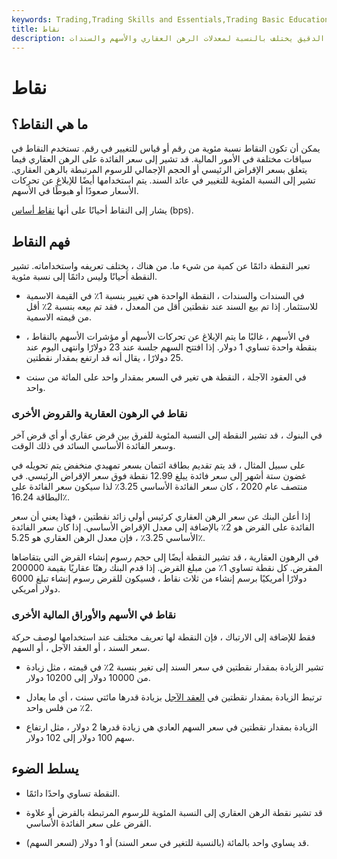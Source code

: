 ```yaml
---
keywords: Trading,Trading Skills and Essentials,Trading Basic Education,Trading Skills
title: نقاط
description: النقطة هي قياس التغير في القيمة أو درجة الاختلاف في القيمة. معناه الدقيق يختلف بالنسبة لمعدلات الرهن العقاري والأسهم والسندات.
---
```


# نقاط
## ما هي النقاط؟

يمكن أن تكون النقاط نسبة مئوية من رقم أو قياس للتغيير في رقم. تستخدم النقاط في سياقات مختلفة في الأمور المالية. قد تشير إلى سعر الفائدة على الرهن العقاري فيما يتعلق بسعر الإقراض الرئيسي أو الحجم الإجمالي للرسوم المرتبطة بالرهن العقاري. تشير إلى النسبة المئوية للتغيير في عائد السند. يتم استخدامها أيضًا للإبلاغ عن تحركات الأسعار صعودًا أو هبوطًا في الأسهم.

يشار إلى النقاط أحيانًا على أنها [نقاط أساس](/basispoint) (bps).

## فهم النقاط

تعبر النقطة دائمًا عن كمية من شيء ما. من هناك ، يختلف تعريفه واستخداماته. تشير النقطة أحيانًا وليس دائمًا إلى نسبة مئوية.

- في السندات والسندات ، النقطة الواحدة هي تغيير بنسبة 1٪ في القيمة الاسمية للاستثمار. إذا تم بيع السند عند نقطتين أقل من المعدل ، فقد تم بيعه بنسبة 2٪ أقل من قيمته الاسمية.

- في الأسهم ، غالبًا ما يتم الإبلاغ عن تحركات الأسهم أو مؤشرات الأسهم بالنقاط ، بنقطة واحدة تساوي 1 دولار. إذا افتتح السهم جلسة عند 23 دولارًا وانتهى اليوم عند 25 دولارًا ، يقال أنه قد ارتفع بمقدار نقطتين.

- في العقود الآجلة ، النقطة هي تغير في السعر بمقدار واحد على المائة من سنت واحد.

### نقاط في الرهون العقارية والقروض الأخرى

في البنوك ، قد تشير النقطة إلى النسبة المئوية للفرق بين قرض عقاري أو أي قرض آخر وسعر الفائدة الأساسي السائد في ذلك الوقت.

على سبيل المثال ، قد يتم تقديم بطاقة ائتمان بسعر تمهيدي منخفض يتم تحويله في غضون ستة أشهر إلى سعر فائدة يبلغ 12.99 نقطة فوق سعر الإقراض الرئيسي. في منتصف عام 2020 ، كان سعر الفائدة الأساسي 3.25٪ لذا سيكون سعر الفائدة على البطاقة 16.24٪.

إذا أعلن البنك عن سعر الرهن العقاري كرئيس أولي زائد نقطتين ، فهذا يعني أن سعر الفائدة على القرض هو 2٪ بالإضافة إلى معدل الإقراض الأساسي. إذا كان سعر الفائدة الأساسي 3.25٪ ، فإن معدل الرهن العقاري هو 5.25٪.

في الرهون العقارية ، قد تشير النقطة أيضًا إلى حجم رسوم إنشاء القرض التي يتقاضاها المقرض. كل نقطة تساوي 1٪ من مبلغ القرض. إذا قدم البنك رهنًا عقاريًا بقيمة 200000 دولارًا أمريكيًا برسم إنشاء من ثلاث نقاط ، فسيكون للقرض رسوم إنشاء تبلغ 6000 دولار أمريكي.

### نقاط في الأسهم والأوراق المالية الأخرى

فقط للإضافة إلى الارتباك ، فإن النقطة لها تعريف مختلف عند استخدامها لوصف حركة سعر السند ، أو العقد الآجل ، أو السهم.

- تشير الزيادة بمقدار نقطتين في سعر السند إلى تغير بنسبة 2٪ في قيمته ، مثل زيادة من 10000 دولار إلى 10200 دولار.

- ترتبط الزيادة بمقدار نقطتين في [العقد الآجل](/futurescontract) بزيادة قدرها مائتي سنت ، أي ما يعادل 2٪ من فلس واحد.

- الزيادة بمقدار نقطتين في سعر السهم العادي هي زيادة قدرها 2 دولار ، مثل ارتفاع سهم 100 دولار إلى 102 دولار.

## يسلط الضوء

- النقطة تساوي واحدًا دائمًا.

- قد تشير نقطة الرهن العقاري إلى النسبة المئوية للرسوم المرتبطة بالقرض أو علاوة القرض على سعر الفائدة الأساسي.

- قد يساوي واحد بالمائة (بالنسبة للتغير في سعر السند) أو 1 دولار (لسعر السهم).

